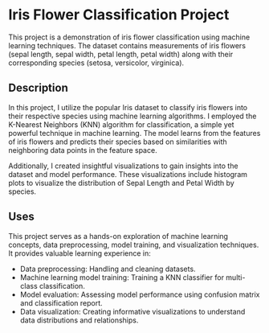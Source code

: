 # Iris Flower Classification Project

This project is a demonstration of iris flower classification using machine learning techniques. The dataset contains measurements of iris flowers (sepal length, sepal width, petal length, petal width) along with their corresponding species (setosa, versicolor, virginica).

## Description

In this project, I utilize the popular Iris dataset to classify iris flowers into their respective species using machine learning algorithms. I employed the K-Nearest Neighbors (KNN) algorithm for classification, a simple yet powerful technique in machine learning. The model learns from the features of iris flowers and predicts their species based on similarities with neighboring data points in the feature space.

Additionally, I created insightful visualizations to gain insights into the dataset and model performance. These visualizations include histogram plots to visualize the distribution of Sepal Length and Petal Width by species.

## Uses

This project serves as a hands-on exploration of machine learning concepts, data preprocessing, model training, and visualization techniques. It provides valuable learning experience in:

- Data preprocessing: Handling and cleaning datasets.
- Machine learning model training: Training a KNN classifier for multi-class classification.
- Model evaluation: Assessing model performance using confusion matrix and classification report.
- Data visualization: Creating informative visualizations to understand data distributions and relationships.
